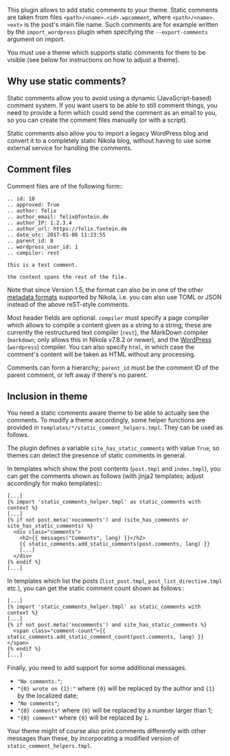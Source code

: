 This plugin allows to add static comments to your theme. Static comments are taken from files `<path>/<name>.<id>.wpcomment`, where `<path>/<name>.<ext>` is the post's main file name. Such comments are for example written by the `import_wordpress` plugin when specifying the `--export-comments` argument on import.

You must use a theme which supports static comments for them to be visible (see below for instructions on how to adjust a theme).


Why use static comments?
------------------------

Static comments allow you to avoid using a dynamic (JavaScript-based) comment system. If you want users to be able to still comment things, you need to provide a form which could send the comment as an email to you, so you can create the comment files manually (or with a script).

Static comments also allow you to import a legacy WordPress blog and convert it to a completely static Nikola blog, without having to use some external service for handling the comments.


Comment files
-------------

Comment files are of the following form::

    .. id: 10
    .. approved: True
    .. author: felix
    .. author_email: felix@fontein.de
    .. author_IP: 1.2.3.4
    .. author_url: https://felix.fontein.de
    .. date_utc: 2017-01-06 11:23:55
    .. parent_id: 8
    .. wordpress_user_id: 1
    .. compiler: rest

    this is a test comment.

    the content spans the rest of the file.

Note that since Version 1.5, the format can also be in one of the other [metadata formats](https://getnikola.com/handbook.html#metadata-formats) supported by Nikola, i.e. you can also use TOML or JSON instead of the above reST-style comments.

Most header fields are optional. `compiler` must specify a page compiler which allows to compile a content given as a string to a string; these are currently the restructured text compiler (`rest`), the MarkDown compiler (`markdown`; only allows this in Nikola v7.8.2 or newer), and the [WordPress](https://plugins.getnikola.com/#wordpress_compiler) (`wordpress`) compiler. You can also specify `html`, in which case the comment's content will be taken as HTML without any processing.

Comments can form a hierarchy; `parent_id` must be the comment ID of the parent comment, or left away if there's no parent.


Inclusion in theme
------------------

You need a static comments aware theme to be able to actually see the comments. To modify a theme accordingly, some helper functions are provided in `templates/*/static_comment_helpers.tmpl`. They can be used as follows.

The plugin defines a variable `site_has_static_comments` with value `True`, so themes can detect the presence of static comments in general.

In templates which show the post contents (`post.tmpl` and `index.tmpl`), you can get the comments shown as follows (with jinja2 templates; adjust accordingly for mako templates)::

    [...]
    {% import 'static_comments_helper.tmpl' as static_comments with context %}
    [...]
    {% if not post.meta('nocomments') and (site_has_comments or site_has_static_comments) %}
      <div class="comments">
        <h2>{{ messages("Comments", lang) }}</h2>
        {{ static_comments.add_static_comments(post.comments, lang) }}
        [...]
      </div>
    {% endif %}
    [...]

In templates which list the posts (`list_post.tmpl`, `post_list_directive.tmpl` etc.), you can get the static comment count shown as follows::

    [...]
    {% import 'static_comments_helper.tmpl' as static_comments with context %}
    [...]
    {% if not post.meta('nocomments') and site_has_static_comments %}
      <span class="comment-count">{{ static_comments.add_static_comment_count(post.comments, lang) }}</span>
    {% endif %}
    [...]

Finally, you need to add support for some additional messages.

* `"No comments."`;
* `"{0} wrote on {1}:"` where `{0}` will be replaced by the author and `{1}` by the localized date;
* `"No comments"`;
* `"{0} comments"` where `{0}` will be replaced by a number larger than 1;
* `"{0} comment"` where `{0}` will be replaced by `1`.

Your theme might of course also print comments differently with other messages than these, by incorporating a modified version of `static_comment_helpers.tmpl`.
